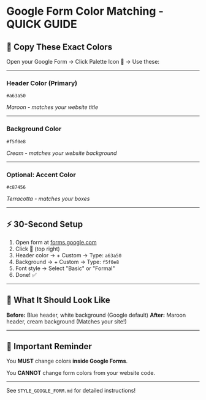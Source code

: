 # Google Form Color Matching - QUICK GUIDE

## 🎨 Copy These Exact Colors

Open your Google Form → Click Palette Icon 🎨 → Use these:

---

### Header Color (Primary)
```
#a63a50
```
*Maroon - matches your website title*

---

### Background Color  
```
#f5f0e8
```
*Cream - matches your website background*

---

### Optional: Accent Color
```
#c87456
```
*Terracotta - matches your boxes*

---

## ⚡ 30-Second Setup

1. Open form at [forms.google.com](https://forms.google.com)
2. Click 🎨 (top right)
3. Header color → + Custom → Type: `a63a50`
4. Background → + Custom → Type: `f5f0e8`
5. Font style → Select "Basic" or "Formal"
6. Done! ✅

---

## 📸 What It Should Look Like

**Before:** Blue header, white background (Google default)
**After:** Maroon header, cream background (Matches your site!)

---

## 🚫 Important Reminder

You **MUST** change colors **inside Google Forms**.

You **CANNOT** change form colors from your website code.

---

See `STYLE_GOOGLE_FORM.md` for detailed instructions!
